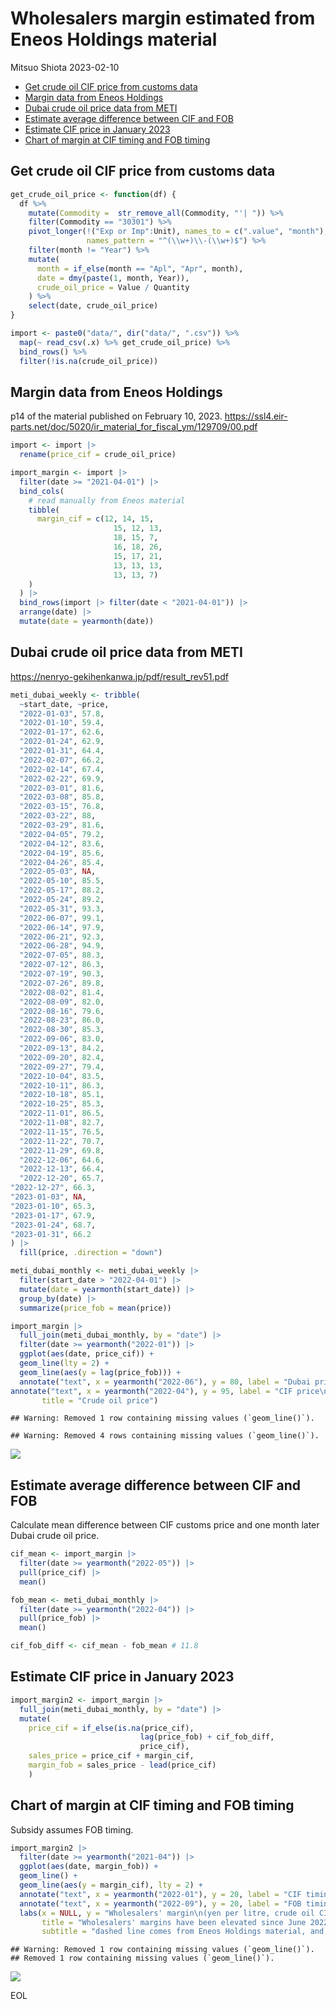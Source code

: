 Wholesalers margin estimated from Eneos Holdings material
================
Mitsuo Shiota
2023-02-10

- <a href="#get-crude-oil-cif-price-from-customs-data"
  id="toc-get-crude-oil-cif-price-from-customs-data">Get crude oil CIF
  price from customs data</a>
- <a href="#margin-data-from-eneos-holdings"
  id="toc-margin-data-from-eneos-holdings">Margin data from Eneos
  Holdings</a>
- <a href="#dubai-crude-oil-price-data-from-meti"
  id="toc-dubai-crude-oil-price-data-from-meti">Dubai crude oil price data
  from METI</a>
- <a href="#estimate-average-difference-between-cif-and-fob"
  id="toc-estimate-average-difference-between-cif-and-fob">Estimate
  average difference between CIF and FOB</a>
- <a href="#estimate-cif-price-in-january-2023"
  id="toc-estimate-cif-price-in-january-2023">Estimate CIF price in
  January 2023</a>
- <a href="#chart-of-margin-at-cif-timing-and-fob-timing"
  id="toc-chart-of-margin-at-cif-timing-and-fob-timing">Chart of margin at
  CIF timing and FOB timing</a>

## Get crude oil CIF price from customs data

``` r
get_crude_oil_price <- function(df) {
  df %>% 
    mutate(Commodity =  str_remove_all(Commodity, "'| ")) %>% 
    filter(Commodity == "30301") %>% 
    pivot_longer(!("Exp or Imp":Unit), names_to = c(".value", "month"),
                 names_pattern = "^(\\w+)\\-(\\w+)$") %>% 
    filter(month != "Year") %>% 
    mutate(
      month = if_else(month == "Apl", "Apr", month),
      date = dmy(paste(1, month, Year)),
      crude_oil_price = Value / Quantity
    ) %>% 
    select(date, crude_oil_price)
}

import <- paste0("data/", dir("data/", ".csv")) %>% 
  map(~ read_csv(.x) %>% get_crude_oil_price) %>% 
  bind_rows() %>% 
  filter(!is.na(crude_oil_price))
```

## Margin data from Eneos Holdings

p14 of the material published on February 10, 2023.
<https://ssl4.eir-parts.net/doc/5020/ir_material_for_fiscal_ym/129709/00.pdf>

``` r
import <- import |> 
  rename(price_cif = crude_oil_price)

import_margin <- import |> 
  filter(date >= "2021-04-01") |> 
  bind_cols(
    # read manually from Eneos material
    tibble(
      margin_cif = c(12, 14, 15,
                       15, 12, 13,
                       18, 15, 7,
                       16, 18, 26,
                       15, 17, 21,
                       13, 13, 13,
                       13, 13, 7)
    )
  ) |> 
  bind_rows(import |> filter(date < "2021-04-01")) |> 
  arrange(date) |> 
  mutate(date = yearmonth(date))
```

## Dubai crude oil price data from METI

<https://nenryo-gekihenkanwa.jp/pdf/result_rev51.pdf>

``` r
meti_dubai_weekly <- tribble(
  ~start_date, ~price,
  "2022-01-03", 57.8,
  "2022-01-10", 59.4,
  "2022-01-17", 62.6,
  "2022-01-24", 62.9,
  "2022-01-31", 64.4,
  "2022-02-07", 66.2,
  "2022-02-14", 67.4,
  "2022-02-22", 69.9,
  "2022-03-01", 81.6,
  "2022-03-08", 85.8,
  "2022-03-15", 76.8,
  "2022-03-22", 88,
  "2022-03-29", 81.6,
  "2022-04-05", 79.2,
  "2022-04-12", 83.6,
  "2022-04-19", 85.6,
  "2022-04-26", 85.4,
  "2022-05-03", NA,
  "2022-05-10", 85.5,
  "2022-05-17", 88.2,
  "2022-05-24", 89.2,
  "2022-05-31", 93.3,
  "2022-06-07", 99.1,
  "2022-06-14", 97.9,
  "2022-06-21", 92.3,
  "2022-06-28", 94.9,
  "2022-07-05", 88.3,
  "2022-07-12", 86.3,
  "2022-07-19", 90.3,
  "2022-07-26", 89.8,
  "2022-08-02", 81.4,
  "2022-08-09", 82.0,
  "2022-08-16", 79.6,
  "2022-08-23", 86.0,
  "2022-08-30", 85.3,
  "2022-09-06", 83.0,
  "2022-09-13", 84.2,
  "2022-09-20", 82.4,
  "2022-09-27", 79.4,
  "2022-10-04", 83.5,
  "2022-10-11", 86.3,
  "2022-10-18", 85.1,
  "2022-10-25", 85.3,
  "2022-11-01", 86.5,
  "2022-11-08", 82.7,
  "2022-11-15", 76.5,
  "2022-11-22", 70.7,
  "2022-11-29", 69.8,
  "2022-12-06", 64.6,
  "2022-12-13", 66.4,
  "2022-12-20", 65.7,
"2022-12-27", 66.3,
"2023-01-03", NA,
"2023-01-10", 65.3,
"2023-01-17", 67.9,
"2023-01-24", 68.7,
"2023-01-31", 66.2
) |> 
  fill(price, .direction = "down")

meti_dubai_monthly <- meti_dubai_weekly |> 
  filter(start_date > "2022-04-01") |> 
  mutate(date = yearmonth(start_date)) |> 
  group_by(date) |> 
  summarize(price_fob = mean(price))

import_margin |> 
  full_join(meti_dubai_monthly, by = "date") |>
  filter(date >= yearmonth("2022-01")) |> 
  ggplot(aes(date, price_cif)) +
  geom_line(lty = 2) +
  geom_line(aes(y = lag(price_fob))) +
  annotate("text", x = yearmonth("2022-06"), y = 80, label = "Dubai price\nfrom METI material") +
annotate("text", x = yearmonth("2022-04"), y = 95, label = "CIF price\nfrom Japan Customs") +labs(x = NULL, y = "yen per litre",
       title = "Crude oil price")
```

    ## Warning: Removed 1 row containing missing values (`geom_line()`).

    ## Warning: Removed 4 rows containing missing values (`geom_line()`).

![](eneos_files/figure-gfm/dubai-1.png)<!-- -->

## Estimate average difference between CIF and FOB

Calculate mean difference between CIF customs price and one month later
Dubai crude oil price.

``` r
cif_mean <- import_margin |> 
  filter(date >= yearmonth("2022-05")) |> 
  pull(price_cif) |> 
  mean()

fob_mean <- meti_dubai_monthly |> 
  filter(date >= yearmonth("2022-04")) |> 
  pull(price_fob) |> 
  mean()

cif_fob_diff <- cif_mean - fob_mean # 11.8
```

## Estimate CIF price in January 2023

``` r
import_margin2 <- import_margin |> 
  full_join(meti_dubai_monthly, by = "date") |> 
  mutate(
    price_cif = if_else(is.na(price_cif),
                             lag(price_fob) + cif_fob_diff,
                             price_cif),
    sales_price = price_cif + margin_cif,
    margin_fob = sales_price - lead(price_cif)
    )
```

## Chart of margin at CIF timing and FOB timing

Subsidy assumes FOB timing.

``` r
import_margin2 |> 
  filter(date >= yearmonth("2021-04")) |> 
  ggplot(aes(date, margin_fob)) +
  geom_line() +
  geom_line(aes(y = margin_cif), lty = 2) +
  annotate("text", x = yearmonth("2022-01"), y = 20, label = "CIF timing") +
  annotate("text", x = yearmonth("2022-09"), y = 20, label = "FOB timing\n(1 mo earlier)") +
  labs(x = NULL, y = "Wholesalers' margin\n(yen per litre, crude oil CIF price base)",
       title = "Wholesalers' margins have been elevated since June 2022\nat FOB timing",
       subtitle = "dashed line comes from Eneos Holdings material, and \nstraight line is estimated by moving crude oil CIF price one month earlier")
```

    ## Warning: Removed 1 row containing missing values (`geom_line()`).
    ## Removed 1 row containing missing values (`geom_line()`).

![](eneos_files/figure-gfm/margin_chart-1.png)<!-- -->

EOL
